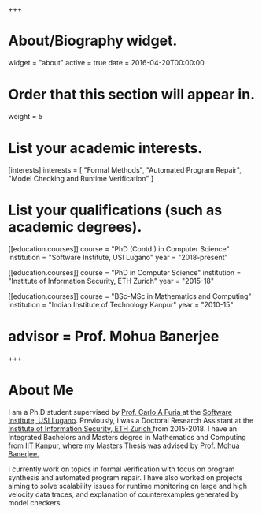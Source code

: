 +++
# About/Biography widget.
widget = "about"
active = true
date = 2016-04-20T00:00:00

# Order that this section will appear in.
weight = 5

# List your academic interests.
[interests]
  interests = [
    "Formal Methods",
    "Automated Program Repair",
    "Model Checking and Runtime Verification"
      ]

# List your qualifications (such as academic degrees).
[[education.courses]]
 course = "PhD (Contd.) in Computer Science"
 institution = "Software Institute, USI Lugano"
 year = "2018-present"

[[education.courses]]
 course = "PhD in Computer Science"
 institution = "Institute of Information Security, ETH Zurich"
 year = "2015-18"

[[education.courses]]
  course = "BSc-MSc in Mathematics and Computing"
  institution = "Indian Institute of Technology Kanpur"
  year = "2010-15"
#  advisor = Prof. Mohua Banerjee

+++

# About Me

I am a Ph.D student supervised by <a href="http://bugcounting.net">  Prof. Carlo A Furia </a> at the <a href="http://si.usi.ch"> Software Institute, USI Lugano</a>. Previously, i was a Doctoral Research Assistant at the <a href="http://www.informationsecurity.ethz.ch/"> Institute of Information Security, ETH Zurich </a> from 2015-2018. I have an Integrated Bachelors and Masters degree in Mathematics and Computing from <a href="http://iitk.ac.in"> IIT Kanpur</a>, where my Masters Thesis was advised by <a href="http://home.iitk.ac.in/~mohua/"> Prof. Mohua Banerjee </a>.</p>
<p> I currently work on topics in formal verification with focus on program synthesis and automated program repair.
I have also worked on projects aiming to solve scalability issues for runtime monitoring on large and high velocity data traces, and explanation of counterexamples generated by model checkers.</p>
